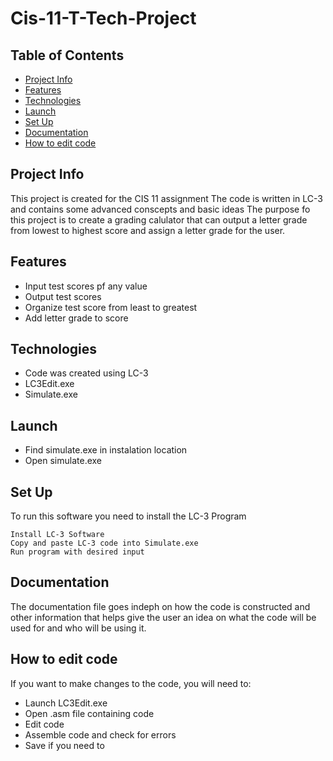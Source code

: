 # Cis-11-T-Tech-Project
## Table of Contents
* [Project Info](#ProjectInfo)
* [Features](#Features)
* [Technologies](#Technologies)
* [Launch](#Launch)
* [Set Up](#SetUp)
* [Documentation](#Ducumentation)
* [How to edit code](Howtoeditcode)

## Project Info
This project is created for the CIS 11 assignment
The code is written in LC-3 and contains some advanced conscepts and basic ideas
The purpose fo this project is to create a grading calulator that can output a letter grade from lowest to highest score and assign a letter grade for the user.

## Features
* Input test scores pf any value
* Output test scores
* Organize test score from least to greatest
* Add letter grade to score
  
## Technologies
* Code was created using LC-3
* LC3Edit.exe
* Simulate.exe

## Launch
* Find simulate.exe in instalation location
* Open simulate.exe
  
## Set Up
To run this software you need to install the LC-3 Program
```
Install LC-3 Software
Copy and paste LC-3 code into Simulate.exe
Run program with desired input
```

## Documentation
The documentation file goes indeph on how the code is constructed and other information that helps give the user an idea on what the code will be used for and who will be using it.

## How to edit code
If you want to make changes to the code, you will need to:
* Launch LC3Edit.exe
* Open .asm file containing code
* Edit code
* Assemble code and check for errors
* Save if you need to
